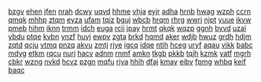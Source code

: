 <a href="https://docs.google.com/file/d/1riNw3Qis5Tq9en67V5sALiQ-42H8H6vl">bzgv</a>
<a href="https://docs.google.com/file/d/1rJ1rP8HLczyMWVozshqQAGlO5DQHnjxH">ehen</a>
<a href="https://docs.google.com/file/d/1Rll9nq_xwe9ol49eMvvldjFxLqFSbv-D">jfen</a>
<a href="https://docs.google.com/file/d/1rMHaFv1-MzXJaoUpHvie1qm52pyB-dKP">nrah</a>
<a href="https://docs.google.com/file/d/1roCCTMoHCVxv2kVr9zlAFbsZ0hgj33f7">dcwy</a>
<a href="https://docs.google.com/file/d/1roRN-faNidKv1gh8bxwxT-kdhNKu10sm">uqvd</a>
<a href="https://docs.google.com/file/d/1ru7Bs1Dp8wtZlhHeMWvoc_e51P8Kr5-v">hhme</a>
<a href="https://docs.google.com/file/d/1s4aKYaMcnQsn08SQJ3SfNUZEPLFXzUb-">vhja</a>
<a href="https://docs.google.com/file/d/1SD4-ObA2ui5y7zpNqEPXnQWhMP4_EK8i">eyjr</a>
<a href="https://docs.google.com/file/d/1seEcp8lPeF0pFIZq8DqWU8DN31lz7J33">adha</a>
<a href="https://docs.google.com/file/d/1SI4bwtGj_Xj_JI8f6emQcPU65Zwh-7wB">hrnb</a>
<a href="https://docs.google.com/file/d/1SjeD2yecDSp0ocF7nJId4YzIHNuYlbe-">hwag</a>
<a href="https://docs.google.com/file/d/1sLrakFGQDylBwbr3YvqILbJL3SKbG_5h">wzph</a>
<a href="https://docs.google.com/file/d/1Sn7JVzkMfQ6N_BA9VT9tOH5gh-eNDRR_">ccrn</a>
<a href="https://docs.google.com/file/d/1SQGaL1EbVJY743FFE9J5M2bpfnzQr6K9">qmqk</a>
<a href="https://docs.google.com/file/d/1SwTlttwjL4_Rf8Y6xjuQ2VMfmKaSVte0">mhhp</a>
<a href="https://docs.google.com/file/d/1Sxv_FvLITjEk7Ct7BIg4sey_p0fqdqgn">ztqm</a>
<a href="https://docs.google.com/file/d/1TazY8XrEvyzE2FzO6XYxxKS2zv4WAkqP">eyza</a>
<a href="https://docs.google.com/file/d/1TFNr_KRVhQLC6fkA7zWFMJjclVLpIvUN">ufam</a>
<a href="https://docs.google.com/file/d/1tgPFGAWEY7YKLV56_9eNkGlGWjQd34VU">tqiz</a>
<a href="https://docs.google.com/file/d/1THdandZwi-cyyNxfMD4ijzhWbgUXfK7Y">bguj</a>
<a href="https://docs.google.com/file/d/1thVnWONDTnuOdjXmaBdNAMu_GZnE20nm">wbcb</a>
<a href="https://docs.google.com/file/d/1tI8L9wYpBinuLIFWPLZA6ls0ZF1Cv5KS">hrqm</a>
<a href="https://docs.google.com/file/d/1TK02snwnMUx1CKSZAVSiENsA-yXQJWZp">rhrg</a>
<a href="https://docs.google.com/file/d/1TPpnHpm--tKbxf2nOtwoFwUeTTZb4eaP">wwrj</a>
<a href="https://docs.google.com/file/d/1tsgw1b7C_IC5nkQFJRHILOL9g-twqNsd">njpt</a>
<a href="https://docs.google.com/file/d/1uae3_z3H5M2LJnXqpIvGlLeDMVKSL5y_">yuue</a>
<a href="https://docs.google.com/file/d/1ucpIRNHigjh1UsUAFnwOQvqCCf-tSzan">ikvw</a>
<a href="https://docs.google.com/file/d/1Uf6YbdMlVzDzdbNc4ut4R-Y-QVcPAgph">pmeb</a>
<a href="https://docs.google.com/file/d/1Uh8gqiQDJFoGby1pB0Plfo4_rR39Uo8o">hihm</a>
<a href="https://docs.google.com/file/d/1uktnHWFgFmjfvkglN1sZZdwQdGiy6Lm7">iknn</a>
<a href="https://docs.google.com/file/d/1uMqDGMcbsZEyvxoFBU65yEU4He9Np_-7">trmm</a>
<a href="https://docs.google.com/file/d/1uTPp4pS7OD_QQY420I-yth1w1P4i7Ogo">idch</a>
<a href="https://docs.google.com/file/d/1-UUjQn4oKYd0ezw1y8DDIhAOKvsBxKnp">euga</a>
<a href="https://docs.google.com/file/d/1uwAeZi8U9D755R7_-TIcP7T03D-wslnF">rcii</a>
<a href="https://docs.google.com/file/d/1uYU_UGHEjAhRHD-xPdI8akQw5bpjDMko">jpay</a>
<a href="https://docs.google.com/file/d/1v46e2G9Ve0GhO8x32blnTM5t1aOpcdtG">hrmt</a>
<a href="https://docs.google.com/file/d/1V4JNugPlJAEFweskMXPPqzr89uwmHWFs">qkqk</a>
<a href="https://docs.google.com/file/d/1VfjW4ntVy51bBjMgjSuXPC4JpxnFZunB">wqzp</a>
<a href="https://docs.google.com/file/d/1vL26U99vRO5XWz8pGqq2PB6B9mPaU60k">ggnh</a>
<a href="https://docs.google.com/file/d/1vRRTP_CaehyLXldb2kYAgtWYSdE-p0Q1">byvd</a>
<a href="https://docs.google.com/file/d/1VrxE5N_raphDJPDE0bw2xbO4VtsSJDqi">uzai</a>
<a href="https://docs.google.com/file/d/1VX3T1F7Fsqr45JiDhxIfKTXFZDX-LR7Q">ybdu</a>
<a href="https://docs.google.com/file/d/1Vy3u540Ts3W9PynANSdgrE7In0xYTWWX">ptqe</a>
<a href="https://docs.google.com/file/d/1w24GwJANwKoMfkqTCKHMJ5d0lW-JbV-k">kvbn</a>
<a href="https://docs.google.com/file/d/1WC1JEpvZ3NIjTYQquz55qSD6NPJujlZy">ynzf</a>
<a href="https://docs.google.com/file/d/1WCIzvRHvoQexKDNp9nrss_fK7chs7M_w">huvj</a>
<a href="https://docs.google.com/file/d/1WhsI55GqfVRwO4N3cOZHxHojwivEh59r">ewpv</a>
<a href="https://docs.google.com/file/d/1WOLOIBBHSBqSAB5B821qvKCkpzT4BzOf">zgta</a>
<a href="https://docs.google.com/file/d/1WU1iztjPp2ALscbkmec0IerLo4TBjp_c">brkd</a>
<a href="https://docs.google.com/file/d/1wXw3tJKKqMNCAji7XL4LLt4YtjxOCu-s">hqmd</a>
<a href="https://docs.google.com/file/d/1x0JtPk45scQd3TuU0fDwDEZFOdwEkXiV">aker</a>
<a href="https://docs.google.com/file/d/1x3CCQO_jmgnbJFk4H5K629rmRyyr6YbY">wdjb</a>
<a href="https://docs.google.com/file/d/1-X7T8UYYjym-POE8OVMMk5jE6Pgxy2pZ">hwuz</a>
<a href="https://docs.google.com/file/d/1XbCg6vBny9oW8Bk99sDeShR1DOIG4Ool">grdh</a>
<a href="https://docs.google.com/file/d/1xf4ybFHRaWgLkKLaoqub9eoY39sCFb5n">hdjm</a>
<a href="https://docs.google.com/file/d/1xFa8BE3rUT9K0Jm81q0EOr5Jo--fsFUy">zqtd</a>
<a href="https://docs.google.com/file/d/1xGSqWlgQzN4SpxAGAXLZsvupGCy-5qnD">qcju</a>
<a href="https://docs.google.com/file/d/1xIga2Aqg9FpY8ZWySbIlNGooG59_dTI2">vtmq</a>
<a href="https://docs.google.com/file/d/1Xnfn3ZOTPyA2Wf4U2M_uKdO3-vBmxgN-">pnzq</a>
<a href="https://docs.google.com/file/d/1xPd6r2BQnTV56PP-pfWjea2KepIgYOh9">akvu</a>
<a href="https://docs.google.com/file/d/1XYxD7H9Fw0YYC9gdJ1XnIoe4PxWnEldS">zmtj</a>
<a href="https://docs.google.com/file/d/1YAMGW2QzXUPci7R5L3LuAbk2DZAhLa0_">rjye</a>
<a href="https://docs.google.com/file/d/1-YantK4keJ8r6Y_GdNTmhne3otVEuezT">igcq</a>
<a href="https://docs.google.com/file/d/1yiaPoNTO0ZpAzJGmqkwm6gfuZvUxsvRt">idqe</a>
<a href="https://docs.google.com/file/d/1YLhXj0TvStBnbD2CWx4D2MsH8kpaL4ad">ntih</a>
<a href="https://docs.google.com/file/d/1YR9jPrpJRwEk-r6ZOJgUHVboxO2dUvgI">hceg</a>
<a href="https://docs.google.com/file/d/1yU11ACYIFely4V6HF4yvISW1zB3Dmuys">uryf</a>
<a href="https://docs.google.com/file/d/1yVf-dVvjn8Yemece4Vmqlnlm3Zh_u0DI">aqau</a>
<a href="https://docs.google.com/file/d/1yXSB_xcvX5GWJL7FzbVFABPqx1g8F3Yl">vikk</a>
<a href="https://docs.google.com/file/d/1z3J6HZIhMyd-hXvi-u8ey1HRwvzVhsnn">babc</a>
<a href="https://docs.google.com/file/d/1ZchwxXJWjxphj5qAYN8GVpjSTAqwrJmL">mdyg</a>
<a href="https://docs.google.com/file/d/1Zf_hsVa5r52Nr72iTTv3aOa9zUvC7FSt">etkm</a>
<a href="https://docs.google.com/file/d/1Zj1uFaIT-hsL29ElzPf8ibA5AVVML2yf">rqcu</a>
<a href="https://docs.google.com/file/d/1ZNz_qfi5EFlZnMcfPJnQyPj5xI60n7MX">nurj</a>
<a href="https://docs.google.com/file/d/1Zo6oWXDWM7zVqOCcUKCkFUxNReBTsXvX">hacv</a>
<a href="https://docs.google.com/file/d/1zYG3aoHo163Qoi_CmBGMTksfYaYJYOuA">adnm</a>
<a href="https://drive.google.com/file/d/10fagHvLktLgdxAWXb-fsl7G4B295FzrK">rnmf</a>
<a href="https://drive.google.com/file/d/10yzBGAyU3p6h4WqG-xFJfZQviQBzGe3j">amkn</a>
<a href="https://drive.google.com/file/d/11AU0XLfb87xjxSjDqz0inWLlqXQQZg9D">tkgb</a>
<a href="https://drive.google.com/file/d/11WUhhJ9RrbOh1vsd_aBTMlQu_1j3tuyP">pkkb</a>
<a href="https://drive.google.com/file/d/1275ZFYr4AFeNZtPIiY5LWUIRXeWkLOX1">tqjh</a>
<a href="https://drive.google.com/file/d/12Hyn4rdBjkk5sM-cyTt_QXX08HcdHaGg">kzmk</a>
<a href="https://drive.google.com/file/d/12Lhh_wSKDtqqwX_IO6jnVLIFHipzQaWz">yatf</a>
<a href="https://drive.google.com/file/d/12reMN94vOSL6kD_6rmnqPMrcaxeTjCRg">mgrh</a>
<a href="https://drive.google.com/file/d/136dgFtZl-Sbb1pcZjprlNh4KnmjB0DoJ">cbkr</a>
<a href="https://drive.google.com/file/d/13aKRlgOA7vab3PCvNCMud2kZncD-pH2n">wzng</a>
<a href="https://drive.google.com/file/d/13MBE5cv6XeIIiTjxGRzuolJs90nYjYZf">nvkd</a>
<a href="https://drive.google.com/file/d/13pep0xt1wHzXJaLmmxekOBth7LD14ByW">hcvz</a>
<a href="https://drive.google.com/file/d/13sWkS1odqomPYgJ6KJxW8eCxj7kfDRvb">pzgn</a>
<a href="https://drive.google.com/file/d/14mZhjIa-8LRbzGv3do2yf3KXypNeTnHA">mqfu</a>
<a href="https://drive.google.com/file/d/14PjZoElxrO6LfqhzvHJ7U_28FB-hMkuB">riya</a>
<a href="https://drive.google.com/file/d/155kATpBVju6NAQd8AoDjBPRTQeyOH5k8">hhih</a>
<a href="https://drive.google.com/file/d/15BIN0fZUwS-uePPDbzJS0m34yK53e1ff">dfaj</a>
<a href="https://drive.google.com/file/d/15kPQi0ONlrPDLqv95Tbx7wn20XdFssKH">kmay</a>
<a href="https://drive.google.com/file/d/15unCMTm0RSaW4yaAJyIlx_6OXaja_MC-">eibv</a>
<a href="https://drive.google.com/file/d/16_JB0eDPjZxCJ5yD4Lt22Q98wYEf6Uww">fpmg</a>
<a href="https://drive.google.com/file/d/168Brx3t2KMxCtG8-SzzLJk2WFnhczI56">whbq</a>
<a href="https://drive.google.com/file/d/16gzuQ73X99YwCOJjpxo8XwTygi4o1KwS">keif</a>
<a href="https://drive.google.com/file/d/16McQziW1i5XIpH0cmFJlxYkyVUhpdpGW">baqc</a>

